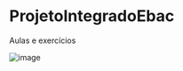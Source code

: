 # ProjetoIntegradoEbac
Aulas e exercícios

![image](https://user-images.githubusercontent.com/97680820/192168374-fdededfa-b78b-4af1-bc5d-53e659dd3e2b.png)

